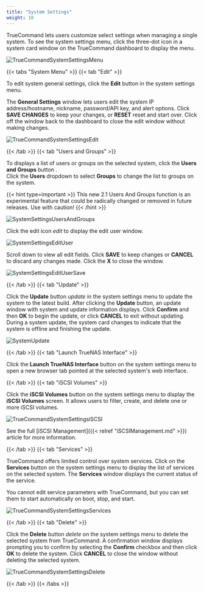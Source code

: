 ```yaml
---
title: "System Settings"
weight: 10
---
```


TrueCommand lets users customize select settings when managing a single system. To see the system settings menu, click the three-dot icon in a system card window on the TrueCommand dashboard to display the menu.

![TrueCommandSystemSettingsMenu](/images/TrueCommand/2.1/TrueCommandSystemSettingsMenu.png "System Settings Menu")

{{< tabs "System Menu" >}}
{{< tab "Edit" >}}

To edit system general settings, click the **Edit** button in the system settings menu.

The **General Settings** window lets users edit the system IP address/hostname, nickname, password/API key, and alert options. 
Click **SAVE CHANGES** to keep your changes, or **RESET** reset and start over. 
Click off the window back to the dashboard to close the edit window without making changes. 

![TrueCommandSystemSettingsEdit](/images/TrueCommand/2.1/TrueCommandSystemSettingsEdit.png "System Settings Edit")

{{< /tab >}}
{{< tab "Users and Groups" >}}

To displays a list of users or groups on the selected system, click the **Users and Groups** button <mat-icon _ngcontent-igf-c221="" role="img" fontset="mdi" class="mat-icon notranslate mdi mdi-account-group mat-icon-no-color" aria-hidden="true" data-mat-icon-type="font" data-mat-icon-name="mdi-account-group" data-mat-icon-namespace="mdi"></mat-icon>.  
Click the **Users** dropdown to select **Groups** to change the list to groups on the system.

{{< hint type=important >}}
This new 2.1 Users And Groups function is an experimental feature that could be radically changed or removed in future releases. Use with caution!
{{< /hint >}}

![SystemSettingsUsersAndGroups](/images/TrueCommand/2.1/SystemUsersAndGroups.png "System Settings Users and Groups")

Click the edit icon <i class="material-icons" aria-hidden="true" title="Configure">edit</i> to display the edit user window. 

![SystemSettingsEditUser](/images/TrueCommand/2.1/SystemSettingsEditUser.png "System Settings Edit User")

Scroll down to view all edit fields. Click **SAVE** to keep changes or **CANCEL** to discard any changes made. Click the **X** to close the window.

![SystemSettingsEditUserSave](/images/TrueCommand/2.1/SystemSettingsEditUserSave.png "System Settings Edit User Save")

{{< /tab >}}
{{< tab "Update" >}}

Click the **Update** button <i class="material-icons" aria-hidden="true" title="Update">update</i> in the system settings menu to update the system to the latest build. After clicking the **Update** button, an update window with system and update information displays. Click **Confirm** and then **OK** to begin the update, or click **CANCEL** to exit without updating. During a system update, the system card changes to indicate that the system is offline and finishing the update.

![SystemUpdate](/images/TrueCommand/2.1/SystemSettingUpdate.png "System Update")

{{< /tab >}}
{{< tab "Launch TrueNAS Interface" >}} 

Click the **Launch TrueNAS Interface** button <mat-icon _ngcontent-igf-c221="" role="img" fontset="mdi" class="mat-icon notranslate mdi mdi-monitor-screenshot mat-icon-no-color" aria-hidden="true" data-mat-icon-type="font" data-mat-icon-name="mdi-monitor-screenshot" data-mat-icon-namespace="mdi"></mat-icon> on the system settings menu to open a new browser tab pointed at the selected system's web interface.

{{< /tab >}}
{{< tab "iSCSI Volumes" >}} 

Click the **iSCSI Volumes** button <mat-icon role="img" fontset="mdi" fonticon="mdi-database" class="mat-icon mdi mdi-database mat-icon-no-color" aria-hidden="true"></mat-icon> on the system settings menu to display the **iSCSI Volumes** screen. It allows users to filter, create, and delete one or more iSCSI volumes.

![TrueCommandSystemSettingsiSCSI](/images/TrueCommand/2.1/SystemSettingsiSCSI.png "System Settings iSCSI")

See the full [iSCSI Management]({{< relref "iSCSIManagement.md" >}}) article for more information.

{{< /tab >}}
{{< tab "Services" >}}

TrueCommand offers limited control over system services. Click on the **Services** button <mat-icon _ngcontent-igf-c221="" role="img" fontset="mdi" class="mat-icon notranslate mdi mdi-toolbox-outline mat-icon-no-color" aria-hidden="true" data-mat-icon-type="font" data-mat-icon-name="mdi-toolbox-outline" data-mat-icon-namespace="mdi"></mat-icon> on the system settings menu to display the list of services on the selected system. The **Services** window displays the current status of the service.

You cannot edit service parameters with TrueCommand, but you can set them to start automatically on boot, stop, and start.

![TrueCommandSystemSettingsServices](/images/TrueCommand/2.1/SystemSettingsServices.png "System Settings Services")

{{< /tab >}}
{{< tab "Delete" >}}

Click the **Delete** button <i class="material-icons" aria-hidden="true" title="Delete">delete</i> on the system settings menu to delete the selected system from TrueCommand. A confirmation window displays prompting you to confirm by selecting the **Confirm** checkbox and then click **OK** to delete the system. Click **CANCEL** to close the window without deleting the selected system.

![TrueCommandSystemSettingsDelete](/images/TrueCommand/2.1/SystemSettingsDelete.png "System Settings Delete")

{{< /tab >}}
{{< /tabs >}}
